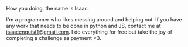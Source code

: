 How you doing, the name is Isaac.

I'm a programmer who likes messing around and helping out. If you have any work that needs to be done in python and JS, contact me 
at isaacenquist1@gmail.com. I do everything for free but take the joy of completing a challenge as payment <3.
